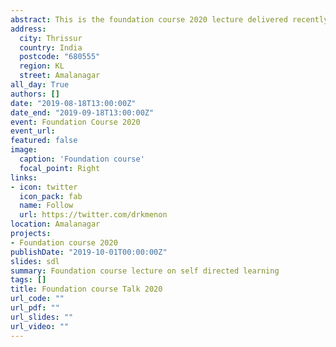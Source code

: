 ```yaml
---
abstract: This is the foundation course 2020 lecture delivered recently.
address:
  city: Thrissur
  country: India
  postcode: "680555"
  region: KL
  street: Amalanagar
all_day: True
authors: []
date: "2019-08-18T13:00:00Z"
date_end: "2019-09-18T13:00:00Z"
event: Foundation Course 2020
event_url: 
featured: false
image:
  caption: 'Foundation course'
  focal_point: Right
links:
- icon: twitter
  icon_pack: fab
  name: Follow
  url: https://twitter.com/drkmenon
location: Amalanagar
projects:
- Foundation course 2020
publishDate: "2019-10-01T00:00:00Z"
slides: sdl
summary: Foundation course lecture on self directed learning
tags: []
title: Foundation course Talk 2020
url_code: ""
url_pdf: ""
url_slides: ""
url_video: ""
---
```




